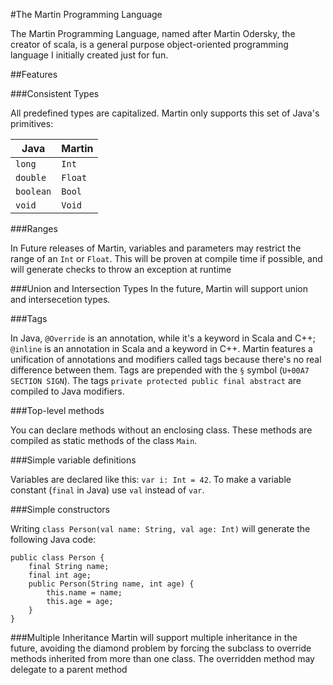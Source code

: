 #The Martin Programming Language

The Martin Programming Language, named after Martin Odersky, the creator of scala,
is a general purpose object-oriented programming language I initially created just for fun.

##Features

###Consistent Types

All predefined types are capitalized.
Martin only supports this set of Java's primitives:

| Java | Martin
| ---  | ---
| `long` | `Int`
| `double` | `Float`
| `boolean`  | `Bool`
| `void` | `Void`

###Ranges

In Future releases of Martin, variables and parameters may restrict the range of an `Int` or `Float`. This will be proven at compile time if possible, and will generate checks to throw an exception at runtime

###Union and Intersection Types
In the future, Martin  will support union and intersecetion types.

###Tags

In Java, `@Override` is an annotation, while it's a keyword in Scala and C++; `@inline` is an annotation in Scala and a keyword in C++.
Martin features a unification of annotations and modifiers called tags because there's no real difference between them.
Tags are prepended with the `§` symbol (`U+00A7 SECTION SIGN`). The tags `private protected public final abstract` are compiled to Java modifiers.

###Top-level methods

You can declare methods without an enclosing class. These methods are compiled as static methods of the class `Main`.

###Simple variable definitions

Variables are declared like this: `var i: Int = 42`. To make a variable constant (`final` in Java) use `val` instead of `var`.

###Simple constructors

Writing `class Person(val name: String, val age: Int)` will generate the following Java code:
```
public class Person {
	final String name;
	final int age;
	public Person(String name, int age) {
		this.name = name;
		this.age = age;
	}
}
```

###Multiple Inheritance
Martin will support multiple inheritance in the future, avoiding the diamond problem by forcing the subclass to override methods inherited from more than one class. The overridden method may delegate to a parent method
